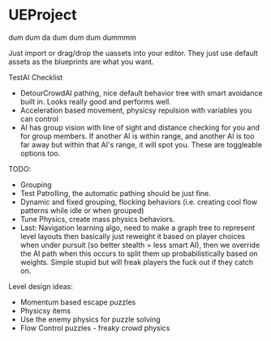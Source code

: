 # UEProject
dum dum da dum dum dum dummmm


Just import or drag/drop the uassets into your editor. They just use default assets as the blueprints are what you want. 

TestAI Checklist
- DetourCrowdAI pathing, nice default behavior tree with smart avoidance built in. Looks really good and performs well.
- Acceleration based movement, physicsy repulsion with variables you can control
- AI has group vision with line of sight and distance checking for you and for group members. If another AI is within range, and another AI is too far away but within that AI's range, it will spot you. These are toggleable options too.

TODO:
- Grouping
- Test Patrolling, the automatic pathing should be just fine.
- Dynamic and fixed grouping, flocking behaviors (i.e. creating cool flow patterns while idle or when grouped)
- Tune Physics, create mass physics behaviors.
- Last: Navigation learning algo, need to make a graph tree to represent level layouts then basically just reweight it based on player choices when under pursuit (so better stealth = less smart AI), then we override the AI path when this occurs to split them up probabilistically based on weights. Simple stupid but will freak players the fuck out if they catch on.


Level design ideas:
- Momentum based escape puzzles
- Physicsy items
- Use the enemy physics for puzzle solving
- Flow Control puzzles - freaky crowd physics
